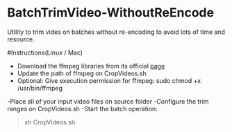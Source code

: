 # BatchTrimVideo-WithoutReEncode
Utility to trim vides on batches without re-encoding to avoid lots of time and resource.

#Instructions(Linux / Mac)
- Download the ffmpeg libraries from its official [page](http://ffmpeg.org/download.html)
- Update the path of ffmpeg on CropVideos.sh
- Optional: Give execution permission for ffmpeg:
sudo chmod +x /usr/bin/ffmpeg

-Place all of your input video files on source folder
-Configure the trim ranges on CropVideos.sh
-Start the batch operation:
> sh CropVideos.sh


